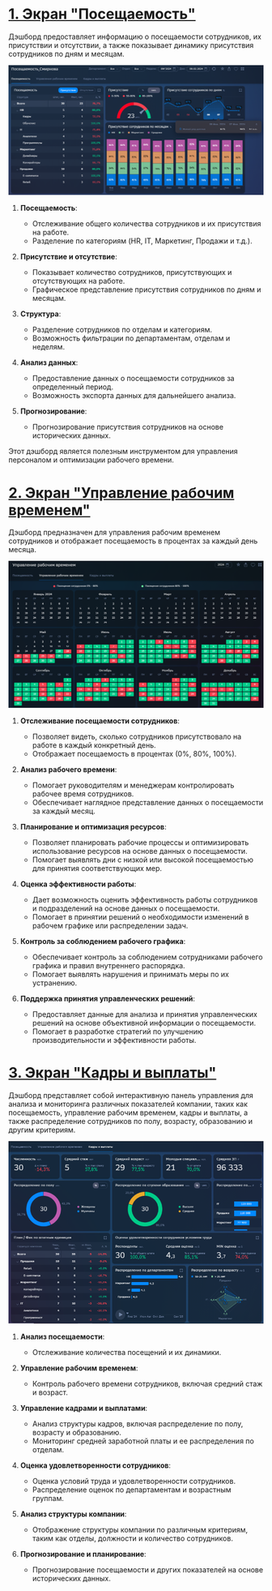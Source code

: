 # [**1. Экран "Посещаемость"**](https://github.com/Polina-Smirnova22/Dashboards/blob/main/Управление%20рабочим%20временем/1%20Экран%20-%20Посещаемость.png)
Дэшборд предоставляет информацию о посещаемости сотрудников, их присутствии и отсутствии, а также показывает динамику присутствия сотрудников по дням и месяцам.

![ezcv logo](https://github.com/Polina-Smirnova22/Dashboards/blob/main/Управление%20рабочим%20временем/1%20Экран%20-%20Посещаемость.png)

1. **Посещаемость**:
   - Отслеживание общего количества сотрудников и их присутствия на работе.
   - Разделение по категориям (HR, IT, Маркетинг, Продажи и т.д.).

2. **Присутствие и отсутствие**:
   - Показывает количество сотрудников, присутствующих и отсутствующих на работе.
   - Графическое представление присутствия сотрудников по дням и месяцам.

3. **Структура**:
   - Разделение сотрудников по отделам и категориям.
   - Возможность фильтрации по департаментам, отделам и неделям.

4. **Анализ данных**:
   - Предоставление данных о посещаемости сотрудников за определенный период.
   - Возможность экспорта данных для дальнейшего анализа.

5. **Прогнозирование**:
   - Прогнозирование присутствия сотрудников на основе исторических данных.

Этот дэшборд является полезным инструментом для управления персоналом и оптимизации рабочего времени.

# [**2. Экран "Управление рабочим временем"**](https://github.com/Polina-Smirnova22/Dashboards/blob/main/Управление%20рабочим%20временем/2%20Экран%20-%20Управление%20рабочим%20временем.png)
Дэшборд предназначен для управления рабочим временем сотрудников и отображает посещаемость в процентах за каждый день месяца.

![ezcv logo](https://github.com/Polina-Smirnova22/Dashboards/blob/main/Управление%20рабочим%20временем/2%20Экран%20-%20Управление%20рабочим%20временем.png)

1. **Отслеживание посещаемости сотрудников**:
   - Позволяет видеть, сколько сотрудников присутствовало на работе в каждый конкретный день.
   - Отображает посещаемость в процентах (0%, 80%, 100%).

2. **Анализ рабочего времени**:
   - Помогает руководителям и менеджерам контролировать рабочее время сотрудников.
   - Обеспечивает наглядное представление данных о посещаемости за каждый месяц.

3. **Планирование и оптимизация ресурсов**:
   - Позволяет планировать рабочие процессы и оптимизировать использование ресурсов на основе данных о посещаемости.
   - Помогает выявлять дни с низкой или высокой посещаемостью для принятия соответствующих мер.

4. **Оценка эффективности работы**:
   - Дает возможность оценить эффективность работы сотрудников и подразделений на основе данных о посещаемости.
   - Помогает в принятии решений о необходимости изменений в рабочем графике или распределении задач.

5. **Контроль за соблюдением рабочего графика**:
   - Обеспечивает контроль за соблюдением сотрудниками рабочего графика и правил внутреннего распорядка.
   - Помогает выявлять нарушения и принимать меры по их устранению.

6. **Поддержка принятия управленческих решений**:
   - Предоставляет данные для анализа и принятия управленческих решений на основе объективной информации о посещаемости.
   - Помогает в разработке стратегий по улучшению производительности и эффективности работы.

# [**3. Экран "Кадры и выплаты"**](https://github.com/Polina-Smirnova22/Dashboards/blob/main/Управление%20рабочим%20временем/3%20Экран%20-%20Кадры%20и%20выплаты.png)
Дэшборд представляет собой интерактивную панель управления для анализа и мониторинга различных показателей компании, таких как посещаемость, управление рабочим временем, кадры и выплаты, а также распределение сотрудников по полу, возрасту, образованию и другим критериям.

![ezcv logo](https://github.com/Polina-Smirnova22/Dashboards/blob/main/Управление%20рабочим%20временем/3%20Экран%20-%20Кадры%20и%20выплаты.png)

1. **Анализ посещаемости**:
   - Отслеживание количества посещений и их динамики.

2. **Управление рабочим временем**:
   - Контроль рабочего времени сотрудников, включая средний стаж и возраст.

3. **Управление кадрами и выплатами**:
   - Анализ структуры кадров, включая распределение по полу, возрасту и образованию.
   - Мониторинг средней заработной платы и ее распределения по отделам.

4. **Оценка удовлетворенности сотрудников**:
   - Оценка условий труда и удовлетворенности сотрудников.
   - Распределение оценок по департаментам и возрастным группам.

5. **Анализ структуры компании**:
   - Отображение структуры компании по различным критериям, таким как отделы, должности и количество сотрудников.

6. **Прогнозирование и планирование**:
   - Прогнозирование посещаемости и других показателей на основе исторических данных.
